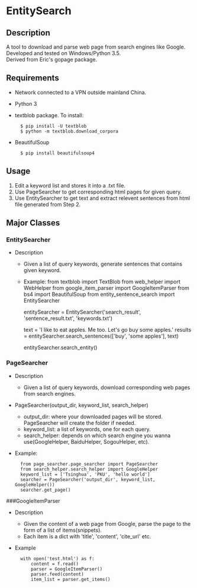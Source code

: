 # EntitySearch

## Description
A tool to download and parse web page from search engines like Google. Developed and tested on Windows/Python 3.5.  
Derived from Eric's gopage package.

## Requirements
* Network connected to a VPN outside mainland China.
* Python 3
* textblob package. To install:

		$ pip install -U textblob
		$ python -m textblob.download_corpora

* BeautifulSoup

		$ pip install beautifulsoup4

## Usage

1. Edit a keyword list and stores it into a .txt file.
2. Use PageSearcher to get corresponding html pages for given query.
3. Use EntitySearcher to get text and extract relevent sentences from html file generated from Step 2.

## Major Classes

### EntitySearcher

* Description
	
	* Given a list of query keywords, generate sentences that contains given keyword.
	
	* Example:
		from textblob import TextBlob
		from web_helper import WebHelper
		from google_item_parser import GoogleItemParser
		from bs4 import BeautifulSoup
		from entity_sentence_search import EntitySearcher
		
		entitySearcher = EntitySearcher('search_result', 'sentence_result.txt', 'keywords.txt')
	    
	    text = 'I like to eat apples. Me too. Let\'s go buy some apples.'
	    results = entitySearcher.search_sentences(['buy', 'some apples'], text)
	    
	    entitySearcher.search_entity()

### PageSearcher
	
* Description
	* Given a list of query keywords, download corresponding web pages from search engines.
* PageSearcher(output\_dir, keyword\_list, search\_helper)
	* output_dir: where your downloaded pages will be stored. PageSearcher will create the folder if needed.
	* keyword\_list: a list of keywords, one for each query.
	* search_helper: depends on which search engine you wanna use(GoogleHelper, BaiduHelper, SogouHelper, etc).
* Example:

		from page_searcher.page_searcher import PageSearcher
		from search_helper.search_helper import GoogleHelper
		keyword_list = ['Tsinghua', 'PKU', 'hello world']
		searcher = PageSearcher('output_dir', keyword_list, GoogleHelper())
		searcher.get_page()
	
###GoogleItemParser

* Description
	* Given the content of a web page from Google, parse the page to the form of a list of items(snippets).
	* Each item is a dict with 'title', 'content', 'cite_url' etc.
* Example
	
		with open('test.html') as f:
			content = f.read()
			parser = GoogleItemParser()
			parser.feed(content)
			item_list = parser.get_items()